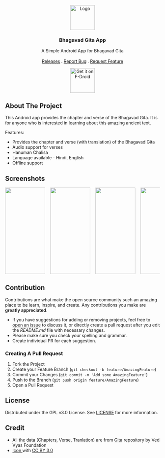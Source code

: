 <br/>
<p align="center">
  <a href="https://github.com/WirelessAlien/BhagavadGitaApp">
    <img src="https://github.com/WirelessAlien/BhagavadGitaApp/blob/master/app/src/main/res/mipmap-xxxhdpi/ic_launcher_round.png" alt="Logo" width="80" height="80">
  </a>

  <h3 align="center">Bhagavad Gita App</h3>

  <p align="center">
    A Simple Android App for Bhagavad Gita
    <br/>
    <br/>
    <a href="https://github.com/WirelessAlien/BhagavadGitaApp/releases">Releases</a>
    .
    <a href="https://github.com/WirelessAlien/BhagavadGitaApp/issues">Report Bug</a>
    .
    <a href="https://github.com/WirelessAlien/BhagavadGitaApp/issues">Request Feature</a>
  </p>
</p>

<p align="center"><a href="https://f-droid.org/en/packages/com.wirelessalien.android.bhagavadgita/"><img src="https://fdroid.gitlab.io/artwork/badge/get-it-on-en.svg" alt="Get it on F-Droid" height=80/></a></p>

## About The Project

This Android app provides the chapter and verse of the Bhagavad Gita. It is for anyone who is interested in learning about this amazing ancient text.

Features:

* Provides the chapter and verse (with translation) of the Bhagavad Gita
* Audio support for verses
* Hanuman Chalisa
* Language available - Hindi, English
* Offline support


## Screenshots
<pre>
<img src="https://github.com/WirelessAlien/BhagavadGitaApp/assets/121420261/c2a1a84d-7eba-4d9a-9b4b-03aac875e7d6" width="130" height="280" />  <img src="https://github.com/WirelessAlien/BhagavadGitaApp/assets/121420261/4178f829-dc2d-4704-a9a1-2fa180e94bc2" width="130" height="280" />  <img src="https://github.com/WirelessAlien/BhagavadGitaApp/assets/121420261/7b5811e4-2b59-46b7-8ad6-f13bab8f3275" width="130" height="280" />  <img src="https://github.com/WirelessAlien/BhagavadGitaApp/assets/121420261/fee52ffa-7843-412a-9c8c-dd1db16656e5" width="130" height="280" />  <img src="https://github.com/WirelessAlien/BhagavadGitaApp/assets/121420261/e112da5b-2825-4cdf-a1ec-87a33d7f0890" width="130" height="280" />  <img src="https://github.com/WirelessAlien/BhagavadGitaApp/assets/121420261/09e949ca-4045-4176-9277-27b784a6ee2e" width="130" height="280" />
</pre>

## Contribution

Contributions are what make the open source community such an amazing place to be learn, inspire, and create. Any contributions you make are **greatly appreciated**.
* If you have suggestions for adding or removing projects, feel free to [open an issue](https://github.com/WirelessAlien/BhagavadGitaApp/issues/new) to discuss it, or directly create a pull request after you edit the *README.md* file with necessary changes.
* Please make sure you check your spelling and grammar.
* Create individual PR for each suggestion.

### Creating A Pull Request

1. Fork the Project
2. Create your Feature Branch (`git checkout -b feature/AmazingFeature`)
3. Commit your Changes (`git commit -m 'Add some AmazingFeature'`)
4. Push to the Branch (`git push origin feature/AmazingFeature`)
5. Open a Pull Request

## License

Distributed under the GPL v3.0 License. See [LICENSE](https://github.com/WirelessAlien/BhagavadGitaApp/blob/master/LICENSE) for more information.

## Credit

* All the data (Chapters, Verse, Tranlation) are from [Gita](https://github.com/gita/gita) repository by
Ved Vyas Foundation 
* [Icon ](https://www.iconfinder.com/agarwalsonika) with [CC BY 3.0](https://creativecommons.org/licenses/by/3.0/)
